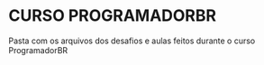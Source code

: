 # CURSO PROGRAMADORBR 

Pasta com os arquivos dos desafios e aulas feitos durante o curso ProgramadorBR